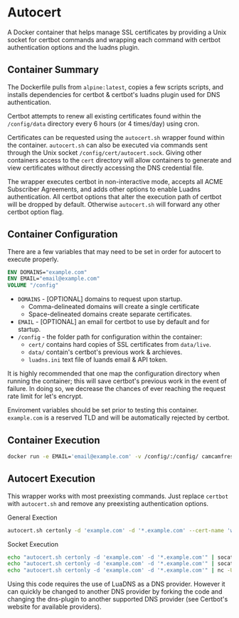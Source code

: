 # Autocert
A Docker container that helps manage SSL certificates by providing a Unix socket for certbot commands and wrapping each command with certbot authentication options and the luadns plugin.

## Container Summary
The Dockerfile pulls from `alpine:latest`, copies a few scripts scripts, and installs dependencies for certbot & certbot's luadns plugin used for DNS authentication.

Certbot attempts to renew all existing certificates found within the `/config/data` directory every 6 hours (or 4 times/day) using cron.

Certificates can be requested using the `autocert.sh` wrapper found within the container.
`autocert.sh` can also be executed via commands sent through the Unix socket `/config/cert/autocert.sock`. Giving other containers access to the `cert` directory will allow containers to generate and view certificates without directly accessing the DNS credential file.

The wrapper executes certbot in non-interactive mode, accepts all ACME Subscriber Agreements, and adds other options to enable Luadns authentication. All certbot options that alter the execution path of certbot will be dropped by default. Otherwise `autocert.sh` will forward any other certbot option flag.

## Container Configuration
There are a few variables that may need to be set in order for autocert to execute properly.
```dockerfile
ENV DOMAINS="example.com"
ENV EMAIL="email@example.com"
VOLUME "/config"
```
 - `DOMAINS` - [OPTIONAL] domains to request upon startup.
   - Comma-delineated domains will create a single certificate
   - Space-delineated domains create separate certificates.
 - `EMAIL` - [OPTIONAL] an email for certbot to use by default and for startup.
 - `/config` - the folder path for configuration within the container:
   - `cert/` contains hard copies of SSL certificates from `data/live`.
   - `data/` contain's certbot's previous work & archieves.
   - `luadns.ini` text file of luands email & API token.
  
It is highly recommended that one map the configuration directory when running the container; this will save certbot's previous work in the event of failure. In doing so, we decrease the chances of ever reaching the request rate limit for let's encrypt.

Enviroment variables should be set prior to testing this container. 
`example.com` is a reserved TLD and will be automatically rejected by certbot.

## Container Execution
```bash
docker run -e EMAIL='email@example.com' -v /config/:/config/ camcamfresh/autocert
```

## Autocert Execution
This wrapper works with most preexisting commands. Just replace `certbot` with `autocert.sh` and remove any preexisting authentication options.

General Exection
```sh
autocert.sh certonly -d 'example.com' -d '*.example.com' --cert-name 'wildcard_example.com'
```

Socket Execution
```sh
echo "autocert.sh certonly -d 'example.com' -d '*.example.com'" | socat unix-client:autocert.sock -;
echo "autocert.sh certonly -d 'example.com' -d '*.example.com'" | socat unix-client:autocert.sock stdin;
echo "autocert.sh certonly -d 'example.com' -d '*.example.com'" | nc -U autocert.sock;
```

Using this code requires the use of LuaDNS as a DNS provider. However it can quickly be changed to another DNS provider by forking the code and changing the dns-plugin to another supported DNS provider (see Certbot's website for available providers).
